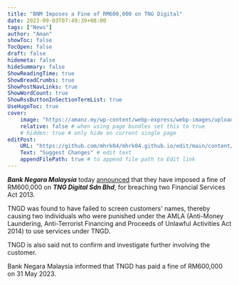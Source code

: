 ```yaml
---
title: "BNM Imposes a Fine of RM600,000 on TNG Digital"
date: 2023-09-03T07:49:39+08:00
tags: ["News"]
author: "Aman"
showToc: false
TocOpen: false
draft: false
hidemeta: false
hideSummary: false
ShowReadingTime: true
ShowBreadCrumbs: true
ShowPostNavLinks: true
ShowWordCount: true
ShowRssButtonInSectionTermList: true
UseHugoToc: true
cover:
    image: "https://amanz.my/wp-content/webp-express/webp-images/uploads/2020/01/dompetdigital-950x535.jpg.webp" # image path/url
    relative: false # when using page bundles set this to true
    # hidden: true # only hide on current single page
editPost:
    URL: "https://github.com/mhrk04/mhrk04.github.io/edit/main/content/"
    Text: "Suggest Changes" # edit text
    appendFilePath: true # to append file path to Edit link
---
```


***Bank Negara Malaysia*** today [announced](https://www.bnm.gov.my/-/ea-pn-07-2023) that they have imposed a fine of RM600,000 on ***TNG Digital Sdn Bhd***, for breaching two Financial Services Act 2013.

TNGD was found to have failed to screen customers' names, thereby causing two individuals who were punished under the AMLA (Anti-Money Laundering, Anti-Terrorist Financing and Proceeds of Unlawful Activities Act 2014) to use services under TNGD.

TNGD is also said not to confirm and investigate further involving the customer.

Bank Negara Malaysia informed that TNGD has paid a fine of RM600,000 on 31 May 2023.